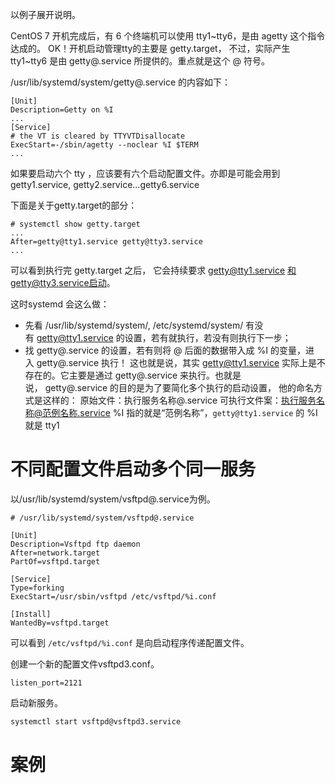 以例子展开说明。

CentOS 7 开机完成后，有 6 个终端机可以使用 tty1~tty6，是由 agetty 这个指令达成的。 OK！开机启动管理tty的主要是 getty.target， 不过，实际产生 tty1~tty6 是由 getty@.service 所提供的。重点就是这个 @ 符号。

/usr/lib/systemd/system/getty@.service 的内容如下：
```shell
[Unit]
Description=Getty on %I
...
[Service]
# the VT is cleared by TTYVTDisallocate
ExecStart=-/sbin/agetty --noclear %I $TERM
...
```
如果要启动六个 tty ，应该要有六个启动配置文件。亦即是可能会用到 getty1.service, getty2.service...getty6.service 

下面是关于getty.target的部分：
```shell
# systemctl show getty.target
...
After=getty@tty1.service getty@tty3.service
...
```
可以看到执行完 getty.target 之后， 它会持续要求 getty@tty1.service 和getty@tty3.service启动。

这时systemd 会这么做：
- 先看 /usr/lib/systemd/system/, /etc/systemd/system/ 有没有 getty@tty1.service 的设置，若有就执行，若没有则执行下一步；
- 找 getty@.service 的设置，若有则将 @ 后面的数据带入成 %I 的变量，进入 getty@.service 执行！
这也就是说，其实 getty@tty1.service 实际上是不存在的。它主要是通过 getty@.service 来执行。也就是说， getty@.service 的目的是为了要简化多个执行的启动设置， 他的命名方式是这样的：
原始文件：执行服务名称@.service
可执行文件案：执行服务名称@范例名称.service
%I 指的就是“范例名称”，`getty@tty1.service` 的 %I 就是 tty1


# 不同配置文件启动多个同一服务

以/usr/lib/systemd/system/vsftpd@.service为例。
```shell
# /usr/lib/systemd/system/vsftpd@.service

[Unit]
Description=Vsftpd ftp daemon
After=network.target
PartOf=vsftpd.target

[Service]
Type=forking
ExecStart=/usr/sbin/vsftpd /etc/vsftpd/%i.conf

[Install]
WantedBy=vsftpd.target
```
可以看到 `/etc/vsftpd/%i.conf` 是向启动程序传递配置文件。

创建一个新的配置文件vsftpd3.conf。
```shell
listen_port=2121 
```
启动新服务。
```bash
systemctl start vsftpd@vsftpd3.service
```

# 案例